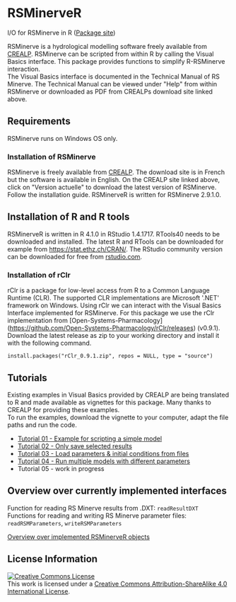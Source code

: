 # RSMinerveR

I/O for RSMinerve in R ([Package site](https://hydrosolutions.github.io/RSMinerveR/))

RSMinerve is a hydrological modelling software freely available from [CREALP](https://www.crealp.ch/fr/accueil/outils-services/logiciels/rs-minerve/telechargement-rsm.html). RSMinerve can be scripted from within R by calling the Visual Basics interface. This package provides functions to simplify R-RSMinerve interaction.  
The Visual Basics interface is documented in the Technical Manual of RS Minerve. The Technical Manual can be viewed under "Help" from within RSMinerve or downloaded as PDF from CREALPs download site linked above.

## Requirements

RSMinerve runs on Windows OS only.

### Installation of RSMinerve

RSMinerve is freely available from [CREALP](https://www.crealp.ch/fr/accueil/outils-services/logiciels/rs-minerve/telechargement-rsm.html). The download site is in French but the software is available in English. On the CREALP site linked above, click on "Version actuelle" to download the latest version of RSMinerve. Follow the installation guide. RSMinerveR is written for RSMinerve 2.9.1.0.

## Installation of R and R tools

RSMinerveR is written in R 4.1.0 in RStudio 1.4.1717. RTools40 needs to be downloaded and installed. The latest R and RTools can be downloaded for example from <https://stat.ethz.ch/CRAN/>. The RStudio community version can be downloaded for free from [rstudio.com](https://www.rstudio.com/products/rstudio/download/).

### Installation of rClr

rClr is a package for low-level access from R to a Common Language Runtime (CLR). The supported CLR implementations are Microsoft '.NET' framework on Windows. Using rClr we can interact with the Visual Basics Interface implemented for RSMinerve. For this package we use the rClr implementation from [Open-Systems-Pharmacology] (<https://github.com/Open-Systems-Pharmacology/rClr/releases>) (v0.9.1). Download the latest release as zip to your working directory and install it with the following command.

    install.packages("rClr_0.9.1.zip", repos = NULL, type = "source")

## Tutorials

Existing examples in Visual Basics provided by CREALP are being translated to R and made available as vignettes for this package. Many thanks to CREALP for providing these examples.  
To run the examples, download the vignette to your computer, adapt the file paths and run the code.

-   [Tutorial 01 - Example for scripting a simple model](https://github.com/hydrosolutions/RSMinerveR/blob/main/vignettes/tutorial-01.Rmd)  
-   [Tutorial 02 - Only save selected results](https://github.com/hydrosolutions/RSMinerveR/blob/main/vignettes/tutorial-02.Rmd)  
-   [Tutorial 03 - Load parameters & initial conditions from files](https://github.com/hydrosolutions/RSMinerveR/blob/main/vignettes/tutorial-03.Rmd)  
-   [Tutorial 04 - Run multiple models with different parameters](https://github.com/hydrosolutions/RSMinerveR/blob/main/vignettes/tutorial-04.Rmd)  
-   Tutorial 05 - work in progress

## Overview over currently implemented interfaces

Function for reading RS Minerve results from .DXT: `readResultDXT`  
Functions for reading and writing RS Minerve parameter files: `readRSMParameters`, `writeRSMParameters`   

[Overview over implemented RSMinerveR objects](https://github.com/hydrosolutions/RSMinerveR/blob/main/vignettes/OverviewObjects.Rmd)

## License Information

<a rel="license" href="http://creativecommons.org/licenses/by-sa/4.0/"><img src="https://i.creativecommons.org/l/by-sa/4.0/88x31.png" alt="Creative Commons License" style="border-width:0"/></a><br />This work is licensed under a <a rel="license" href="http://creativecommons.org/licenses/by-sa/4.0/">Creative Commons Attribution-ShareAlike 4.0 International License</a>.

